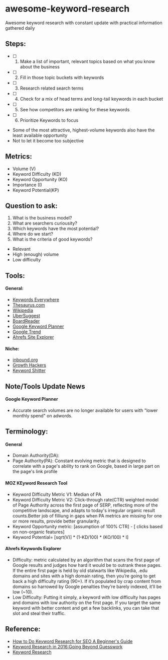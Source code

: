 # awesome-keyword-research
Awesome keyword research with constant update with practical information gathered daily

## Steps:
- [ ] 1. Make a list of important, relevant topics based on what you know about the business
- [ ] 2. Fill in those topic buckets with keywords
- [ ] 3. Research related search terms
- [ ] 4. Check for a mix of head terms and long-tail keywords in each bucket
- [ ] 5. See how competitors are ranking for these keywords
- [ ] 6. Prioritize Keywords to focus
 - Some of the most attractive, highest-volume keywords also have the least available opportunity
 - Not to let it become too subjective

## Metrics:
- Volume (V)
- Keyword Difficulty (KD)
- Keyword Opportunity (KO)
- Importance (I)
- Keyword Potential(KP) 

## Question to ask:
1. What is the business model?
2. What are searchers curiousity? 
3. Which keywords have the most potential?
4. Where do we start?
5. What is the criteria of good keywords?
 - Relevant
 - High (enough) volume
 - Low difficulty

## Tools:
#### General:
- [Keywords Everywhere](https://chrome.google.com/webstore/detail/keywords-everywhere-keywo/hbapdpeemoojbophdfndmlgdhppljgmp/related?hl=en)
- [Thesaurus.com](http://www.thesaurus.com/)
- [Wikipedia](https://en.wikipedia.org/wiki/Main_Page)
- [UberSuggest](https://ubersuggest.io/)
- [BoardReader](http://boardreader.com/)
- [Google Keyword Planner](http://adwords.google.com/KeywordPlanner)
- [Google Trend](https://www.google.com.au/trends/)
- [Ahrefs Site Explorer](https://ahrefs.com/blog/keyword-research/)

#### Niche:
- [inbound.org](https://inbound.org/)
- [Growth Hackers](https://growthhackers.com/)
- [Keyword Shitter](http://keywordshitter.com/)

## Note/Tools Update News
#### Google Keyword Planner
- Accurate search volumes are no longer available for users with "lower monthly spend" on adwords.

## Terminology:
#### General
- Domain Authority(DA): 
- Page Authority(PA): Constant evolving metric that is designed to correlate with a page's ability to rank on Google, based in large part on the page's link profile

#### MOZ KEyword Research Tool
- Keyword Difficulty Metric V1: Median of PA
- Keyword Difficulty Metric V2: Click-through rate(CTR) weighted model of Page Authority across the first page of SERP, reflecting more of the competitive landscape, and adapts to today's irregular organic result counts.Better job of filliung in gaps when PA metrics are missing for one or more results, provide better granularity.
- Keyword Opportunity metric: [assumption of 100% CTR] - [ clicks based on non-organic features]
- Keyword Potential= [sqrt(V)] * (1-KD/100) * (KO/100) * I]

#### Ahrefs Keywords Explorer
- Difficulty: metric calculated by an algorithm that scans the first page of Google results and judges how hard it would be to outrank these pages. If the entire first page is held by old stalwarts like Wikipedia, .edu domains and sites with a high domain rating, then you’re going to get back a high difficulty rating (90+). If it’s populated by crap content from domains so harrowed by Google penalties they’re barely indexed, it’ll be low (~10).
- Low Difficulty: Putting it simply, a keyword with low difficulty has pages and domains with low authority on the first page. If you target the same keyword with better content and get a few backlinks, you can take that slot and steal their traffic.

## Reference:
- [How to Do Keyword Research for SEO A Beginner's Guide](https://blog.hubspot.com/marketing/how-to-do-keyword-research-ht)
- [Keyword Research in 2016:Going Beyond Guesswork](https://moz.com/blog/keyword-research-2016-going-beyond-guesswork)
- [Keyword Research](https://ahrefs.com/blog/keyword-research/)
